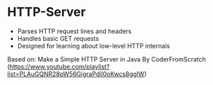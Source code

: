 ﻿# HTTP-Server

- Parses HTTP request lines and headers
- Handles basic GET requests
- Designed for learning about low-level HTTP internals

Based on: Make a Simple HTTP Server in Java By CoderFromScratch (https://www.youtube.com/playlist?list=PLAuGQNR28pW56GigraPdiI0oKwcs8gglW)
